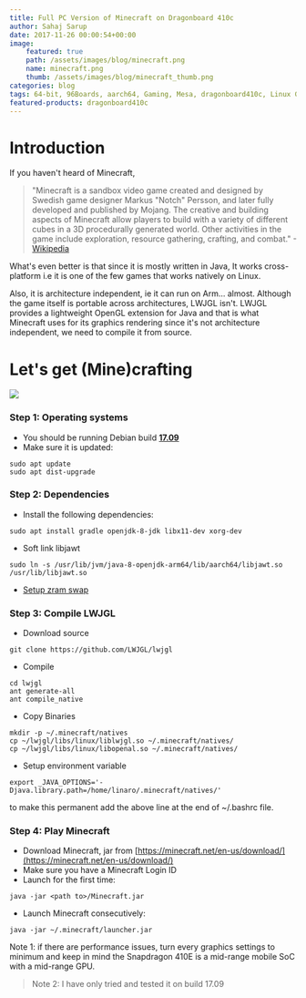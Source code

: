 ```yaml
---
title: Full PC Version of Minecraft on Dragonboard 410c
author: Sahaj Sarup
date: 2017-11-26 00:00:54+00:00
image:
    featured: true
    path: /assets/images/blog/minecraft.png
    name: minecraft.png
    thumb: /assets/images/blog/minecraft_thumb.png
categories: blog
tags: 64-bit, 96Boards, aarch64, Gaming, Mesa, dragonboard410c, Linux Gaming, minecraft, db410c, LWJGL, OpenGL, libjawt 
featured-products: dragonboard410c
---
```


# **Introduction**

If you haven't heard of Minecraft, 
> "Minecraft is a sandbox video game created and designed by Swedish game designer Markus "Notch" Persson, and later fully developed and published by Mojang. The creative and building aspects of Minecraft allow players to build with a variety of different cubes in a 3D procedurally generated world. Other activities in the game include exploration, resource gathering, crafting, and combat." -[Wikipedia](https://en.wikipedia.org/wiki/Minecraft)

What's even better is that since it is mostly written in Java, It works cross-platform i.e it is one of the few games that works natively on Linux.

Also, it is architecture independent, ie it can run on Arm... almost. Although the game itself is portable across architectures, LWJGL isn't. LWJGL provides a lightweight OpenGL extension for Java and that is what Minecraft uses for its graphics rendering since it's not architecture independent, we need to compile it from source.

# **Let's get (Mine)crafting**
  ![](https://i.imgur.com/h83jhs6.gif)

### **Step 1:** Operating systems
  - You should be running Debian build **[17.09](https://builds.96boards.org/releases/dragonboard410c/linaro/debian/17.09/)**
  - Make sure it is updated:
  ```shell
  sudo apt update
  sudo apt dist-upgrade
  ```


### **Step 2:** Dependencies
  - Install the following dependencies:
  ```shell
  sudo apt install gradle openjdk-8-jdk libx11-dev xorg-dev
  ```
  - Soft link libjawt
  ```shell
  sudo ln -s /usr/lib/jvm/java-8-openjdk-arm64/lib/aarch64/libjawt.so /usr/lib/libjawt.so
  ```
  - [Setup zram swap](https://github.com/96boards/documentation/blob/master/ConsumerEdition/guides/zram_swapspace.md)



### **Step 3:** Compile LWJGL
  - Download source
  ```shell
  git clone https://github.com/LWJGL/lwjgl
  ```
  - Compile
  ```shell
  cd lwjgl
  ant generate-all
  ant compile_native
  ```
  - Copy Binaries
  ```shell
  mkdir -p ~/.minecraft/natives
  cp ~/lwjgl/libs/linux/liblwjgl.so ~/.minecraft/natives/
  cp ~/lwjgl/libs/linux/libopenal.so ~/.minecraft/natives/
  ```
  - Setup environment variable
  ```shell
  export _JAVA_OPTIONS='-Djava.library.path=/home/linaro/.minecraft/natives/'
  ```
  to make this permanent add the above line at the end of ~/.bashrc file.


### **Step 4:** Play Minecraft
  - Download Minecraft, jar from [https://minecraft.net/en-us/download/](https://minecraft.net/en-us/download/)
  - Make sure you have a Minecraft Login ID
  - Launch for the first time:
  ```shell
  java -jar <path to>/Minecraft.jar
  ```
  - Launch Minecraft consecutively:
  ```shell
  java -jar ~/.minecraft/launcher.jar
  ```
  Note 1: if there are performance issues, turn every graphics settings to minimum and keep in mind the Snapdragon 410E is a mid-range mobile SoC with a mid-range GPU.

  > Note 2: I have only tried and tested it on build 17.09

